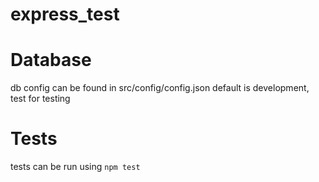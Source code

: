 # express_test

# Database
db config can be found in src/config/config.json
default is development, test for testing

# Tests
tests can be run using `npm test`
